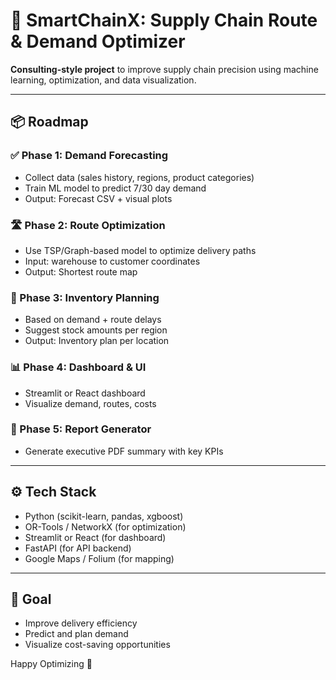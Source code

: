 # 🚛 SmartChainX: Supply Chain Route & Demand Optimizer

**Consulting-style project** to improve supply chain precision using machine learning, optimization, and data visualization.

---

## 📦 Roadmap

### ✅ Phase 1: Demand Forecasting
- Collect data (sales history, regions, product categories)
- Train ML model to predict 7/30 day demand
- Output: Forecast CSV + visual plots

### 🛣️ Phase 2: Route Optimization
- Use TSP/Graph-based model to optimize delivery paths
- Input: warehouse to customer coordinates
- Output: Shortest route map

### 🧮 Phase 3: Inventory Planning
- Based on demand + route delays
- Suggest stock amounts per region
- Output: Inventory plan per location

### 📊 Phase 4: Dashboard & UI
- Streamlit or React dashboard
- Visualize demand, routes, costs

### 📄 Phase 5: Report Generator
- Generate executive PDF summary with key KPIs

---

## ⚙️ Tech Stack

- Python (scikit-learn, pandas, xgboost)
- OR-Tools / NetworkX (for optimization)
- Streamlit or React (for dashboard)
- FastAPI (for API backend)
- Google Maps / Folium (for mapping)

---

## 🧠 Goal

- Improve delivery efficiency
- Predict and plan demand
- Visualize cost-saving opportunities

Happy Optimizing 🚀
